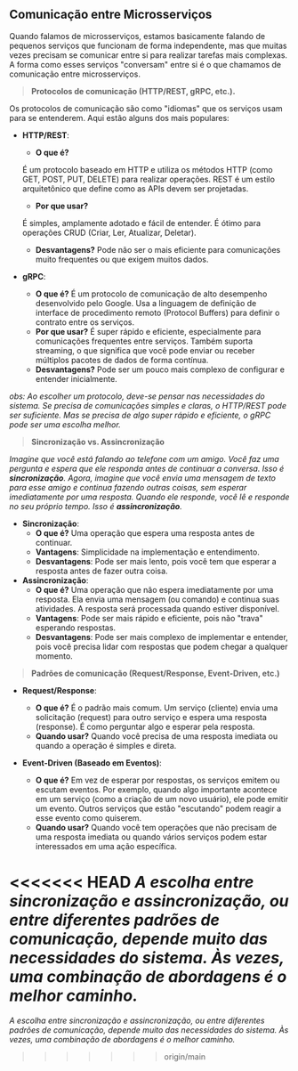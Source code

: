 ## **Comunicação entre Microsserviços**

Quando falamos de microsserviços, estamos basicamente falando de pequenos serviços que funcionam de forma independente, mas que muitas vezes precisam se comunicar entre si para realizar tarefas mais complexas. A forma como esses serviços "conversam" entre si é o que chamamos de comunicação entre microsserviços.

> **Protocolos de comunicação (HTTP/REST, gRPC, etc.).**
> 

Os protocolos de comunicação são como "idiomas" que os serviços usam para se entenderem. Aqui estão alguns dos mais populares:

- **HTTP/REST**:
    - **O que é?**
    
    É um protocolo baseado em HTTP e utiliza os métodos HTTP (como GET, POST, PUT, DELETE) para realizar operações. REST é um estilo arquitetônico que define como as APIs devem ser projetadas.
    
    - **Por que usar?**
    
    É simples, amplamente adotado e fácil de entender. É ótimo para operações CRUD (Criar, Ler, Atualizar, Deletar).
    
    - **Desvantagens?** Pode não ser o mais eficiente para comunicações muito frequentes ou que exigem muitos dados.
    
- **gRPC**:
    - **O que é?** É um protocolo de comunicação de alto desempenho desenvolvido pelo Google. Usa a linguagem de definição de interface de procedimento remoto (Protocol Buffers) para definir o contrato entre os serviços.
    - **Por que usar?** É super rápido e eficiente, especialmente para comunicações frequentes entre serviços. Também suporta streaming, o que significa que você pode enviar ou receber múltiplos pacotes de dados de forma contínua.
    - **Desvantagens?** Pode ser um pouco mais complexo de configurar e entender inicialmente.
    

*obs: Ao escolher um protocolo, deve-se pensar nas necessidades do sistema. Se precisa de comunicações simples e claras, o HTTP/REST pode ser suficiente. Mas se precisa de algo super rápido e eficiente, o gRPC pode ser uma escolha melhor.*

> **Sincronização vs. Assincronização**
> 

*Imagine que você está falando ao telefone com um amigo. Você faz uma pergunta e espera que ele responda antes de continuar a conversa. Isso é **sincronização**. Agora, imagine que você envia uma mensagem de texto para esse amigo e continua fazendo outras coisas, sem esperar imediatamente por uma resposta. Quando ele responde, você lê e responde no seu próprio tempo. Isso é **assincronização**.*

- **Sincronização**:
    - **O que é?** Uma operação que espera uma resposta antes de continuar.
    - **Vantagens**: Simplicidade na implementação e entendimento.
    - **Desvantagens**: Pode ser mais lento, pois você tem que esperar a resposta antes de fazer outra coisa.
- **Assincronização**:
    - **O que é?** Uma operação que não espera imediatamente por uma resposta. Ela envia uma mensagem (ou comando) e continua suas atividades. A resposta será processada quando estiver disponível.
    - **Vantagens**: Pode ser mais rápido e eficiente, pois não "trava" esperando respostas.
    - **Desvantagens**: Pode ser mais complexo de implementar e entender, pois você precisa lidar com respostas que podem chegar a qualquer momento.

> **Padrões de comunicação (Request/Response, Event-Driven, etc.)**
> 

- **Request/Response**:
    - **O que é?** É o padrão mais comum. Um serviço (cliente) envia uma solicitação (request) para outro serviço e espera uma resposta (response). É como perguntar algo e esperar pela resposta.
    - **Quando usar?** Quando você precisa de uma resposta imediata ou quando a operação é simples e direta.
    
- **Event-Driven (Baseado em Eventos)**:
    - **O que é?** Em vez de esperar por respostas, os serviços emitem ou escutam eventos. Por exemplo, quando algo importante acontece em um serviço (como a criação de um novo usuário), ele pode emitir um evento. Outros serviços que estão "escutando" podem reagir a esse evento como quiserem.
    - **Quando usar?** Quando você tem operações que não precisam de uma resposta imediata ou quando vários serviços podem estar interessados em uma ação específica.

<<<<<<< HEAD
*A escolha entre sincronização e assincronização, ou entre diferentes padrões de comunicação, depende muito das necessidades do sistema. Às vezes, uma combinação de abordagens é o melhor caminho.*
=======
*A escolha entre sincronização e assincronização, ou entre diferentes padrões de comunicação, depende muito das necessidades do sistema. Às vezes, uma combinação de abordagens é o melhor caminho.*
>>>>>>> origin/main
